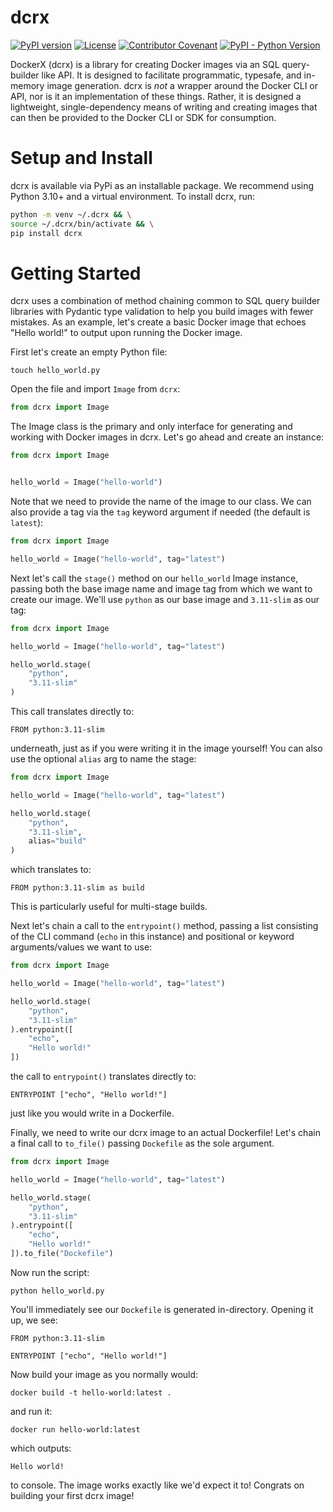 # dcrx
[![PyPI version](https://img.shields.io/pypi/v/dcrx?color=gre)](https://pypi.org/project/dcrx/)
[![License](https://img.shields.io/github/license/scorbettUM/dcrx)](https://github.com/scorbettUM/dcrx/blob/main/LICENSE)
[![Contributor Covenant](https://img.shields.io/badge/Contributor%20Covenant-2.1-4baaaa.svg)](https://github.com/scorbettUM/dcrx/blob/main/CODE_OF_CONDUCT.md)
[![PyPI - Python Version](https://img.shields.io/pypi/pyversions/dcrx)](https://pypi.org/project/dcrx/)


DockerX (dcrx) is a library for creating Docker images via an SQL query-builder like API. It is designed to facilitate programmatic, typesafe, and in-memory image generation. dcrx is *not* a wrapper around the Docker CLI or API, nor is it an implementation of these things. Rather, it is designed a lightweight, single-dependency means of writing and creating images that can then be provided to the Docker CLI or SDK for consumption.


# Setup and Install

dcrx is available via PyPi as an installable package. We recommend using Python 3.10+ and a virtual environment. To install dcrx, run:

```bash
python -m venv ~/.dcrx && \
source ~/.dcrx/bin/activate && \
pip install dcrx
```


# Getting Started

dcrx uses a combination of method chaining common to SQL query builder libraries with Pydantic type validation to help you build images with fewer mistakes. As an example, let's create a basic Docker image that echoes "Hello world!" to output upon running the Docker image.

First let's create an empty Python file:

```
touch hello_world.py
```

Open the file and import `Image` from `dcrx`:

```python
from dcrx import Image
```

The Image class is the primary and only interface for generating and working with Docker images in dcrx. Let's go ahead and create an instance:

```python
from dcrx import Image


hello_world = Image("hello-world")
```

Note that we need to provide the name of the image to our class. We can also provide a tag via the `tag` keyword argument if needed (the default is `latest`):

```python
from dcrx import Image

hello_world = Image("hello-world", tag="latest")
```

Next let's call the `stage()` method on our `hello_world` Image instance, passing both the base image name and image tag from which we want to create our image. We'll use `python` as our base image and `3.11-slim` as our tag:

```python
from dcrx import Image

hello_world = Image("hello-world", tag="latest")

hello_world.stage(
    "python",
    "3.11-slim"
)
```

This call translates directly to:

```
FROM python:3.11-slim
```

underneath, just as if you were writing it in the image yourself! You can also use the optional `alias` arg to name the stage:

```python
from dcrx import Image

hello_world = Image("hello-world", tag="latest")

hello_world.stage(
    "python",
    "3.11-slim",
    alias="build"
)
```

which translates to:

```
FROM python:3.11-slim as build
```

This is particularly useful for multi-stage builds.

Next let's chain a call to the `entrypoint()` method, passing a list consisting of the CLI command (`echo` in this instance) and positional or keyword arguments/values we want to use:

```python
from dcrx import Image

hello_world = Image("hello-world", tag="latest")

hello_world.stage(
    "python",
    "3.11-slim"
).entrypoint([
    "echo",
    "Hello world!"
])
```

the call to `entrypoint()` translates directly to:

```
ENTRYPOINT ["echo", "Hello world!"]
```

just like you would write in a Dockerfile.

Finally, we need to write our dcrx image to an actual Dockerfile! Let's chain a final call to `to_file()` passing `Dockefile` as the sole argument.

```python
from dcrx import Image

hello_world = Image("hello-world", tag="latest")

hello_world.stage(
    "python",
    "3.11-slim"
).entrypoint([
    "echo",
    "Hello world!"
]).to_file("Dockefile")
```

Now run the script:

```
python hello_world.py
```

You'll immediately see our `Dockefile` is generated in-directory. Opening it up, we see:

```
FROM python:3.11-slim

ENTRYPOINT ["echo", "Hello world!"]
```

Now build your image as you normally would:

```
docker build -t hello-world:latest .
```

and run it:

```
docker run hello-world:latest
```

which outputs:

```
Hello world!
```

to console. The image works exactly like we'd expect it to! Congrats on building your first dcrx image!
